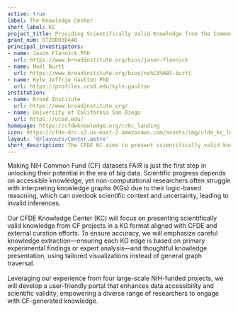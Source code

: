 ```yaml
---
active: true
label: The Knowledge Center
short_label: KC
project_title: Providing Scientifically Valid Knowledge from the Common Fund Data Ecosystem
grant_num: OT2OD036440
principal_investigators:
- name: Jason Flannick PhD
  url: https://www.broadinstitute.org/bios/jason-flannick
- name: Noël Burtt
  url: https://www.broadinstitute.org/bios/no%C3%ABl-burtt
- name: Kyle Jeffrie Gaulton PhD
  url: https://profiles.ucsd.edu/kyle.gaulton
institution:
- name: Broad Institute
  url: https://www.broadinstitute.org/
- name: University of California San Diego
  url: https://ucsd.edu/
homepage: https://cfdeknowledge.org/r/kc_landing
icon: https://cfde-drc.s3.us-east-2.amazonaws.com/assets/img/cfde_kc_logo.svg
layout: '@/layouts/Center.astro'
short_description: The CFDE KC aims to present scientifically valid knowledge produced by CF projects through both (a) careful knowledge extraction, by ensuring that each edge in the KG is either a primary experimental finding or the result of an expert-applied analysis, and (b) careful knowledge presentation, by building a portal that de-emphasizes general-purpose graph traversal in favor of single-purpose visualizations.
---
```

Making NIH Common Fund (CF) datasets FAIR is just the first step in unlocking their potential in the era of big data. Scientific progress depends on accessible knowledge, yet non-computational researchers often struggle with interpreting knowledge graphs (KGs) due to their logic-based reasoning, which can overlook scientific context and uncertainty, leading to invalid inferences.<br/><br/>Our CFDE Knowledge Center (KC) will focus on presenting scientifically valid knowledge from CF projects in a KG format aligned with CFDE and external curation efforts. To ensure accuracy, we will emphasize careful knowledge extraction—ensuring each KG edge is based on primary experimental findings or expert analysis—and thoughtful knowledge presentation, using tailored visualizations instead of general graph traversal.<br/><br/>Leveraging our experience from four large-scale NIH-funded projects, we will develop a user-friendly portal that enhances data accessibility and scientific validity, empowering a diverse range of researchers to engage with CF-generated knowledge.
